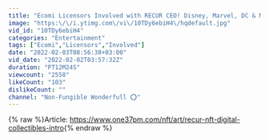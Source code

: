 ```yaml
---
title: "Ecomi Licensors Involved with RECUR CEO! Disney, Marvel, DC & More! Is There A Secret Partnership?"
image: "https:\/\/i.ytimg.com\/vi\/10TDy6ebiH4\/hqdefault.jpg"
vid_id: "10TDy6ebiH4"
categories: "Entertainment"
tags: ["Ecomi","Licensors","Involved"]
date: "2022-02-03T08:56:38+03:00"
vid_date: "2022-02-02T03:57:32Z"
duration: "PT12M24S"
viewcount: "2558"
likeCount: "103"
dislikeCount: ""
channel: "Non-Fungible Wonderfull ⭕"
---
```

{% raw %}Article: <a rel="nofollow" target="blank" href="https://www.one37pm.com/nft/art/recur-nft-digital-collectibles-intro">https://www.one37pm.com/nft/art/recur-nft-digital-collectibles-intro</a>{% endraw %}
